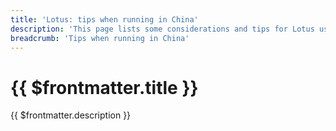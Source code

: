 ```yaml
---
title: 'Lotus: tips when running in China'
description: 'This page lists some considerations and tips for Lotus users in China.'
breadcrumb: 'Tips when running in China'
---
```


# {{ $frontmatter.title }}

{{ $frontmatter.description }}
